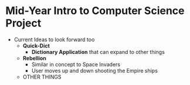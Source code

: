 # Mid-Year Intro to Computer Science Project

* Current Ideas to look forward too
  * **Quick-Dict**
    * **Dictionary Application** that can expand to other things
  * **Rebellion**
    * Similar in concept to Space Invaders
    * User moves up and down shooting the Empire ships
  * OTHER THINGS 